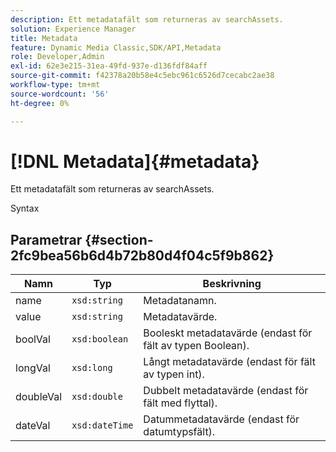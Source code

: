 ```yaml
---
description: Ett metadatafält som returneras av searchAssets.
solution: Experience Manager
title: Metadata
feature: Dynamic Media Classic,SDK/API,Metadata
role: Developer,Admin
exl-id: 62e3e215-31ea-49fd-937e-d136fdf84aff
source-git-commit: f42378a20b58e4c5ebc961c6526d7cecabc2ae38
workflow-type: tm+mt
source-wordcount: '56'
ht-degree: 0%

---
```


# [!DNL Metadata]{#metadata}

Ett metadatafält som returneras av searchAssets.

Syntax

## Parametrar {#section-2fc9bea56b6d4b72b80d4f04c5f9b862}

| Namn | Typ | Beskrivning |
|---|---|---|
| name | `xsd:string` | Metadatanamn. |
| value | `xsd:string` | Metadatavärde. |
| boolVal | `xsd:boolean` | Booleskt metadatavärde (endast för fält av typen Boolean). |
| longVal | `xsd:long` | Långt metadatavärde (endast för fält av typen int). |
| doubleVal | `xsd:double` | Dubbelt metadatavärde (endast för fält med flyttal). |
| dateVal | `xsd:dateTime` | Datummetadatavärde (endast för datumtypsfält). |
